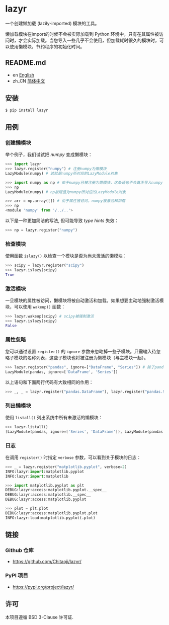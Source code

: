 # lazyr

一个创建懒加载 (lazily-imported) 模块的工具。

懒加载模块在import的时候不会被实际加载到 Python 环境中，只有在其属性被访问时，才会实际加载。当您导入一些几乎不会使用，但加载耗时很久的模块时，可以使用懒模块，节约程序的初始化时间。

## README.md

* en [English](README.md)
* zh_CN [简体中文](README.zh_CN.md)

## 安装

```sh
$ pip install lazyr
```

## 用例
### 创建懒模块
举个例子，我们试试把 *numpy* 变成懒模块：

```py
>>> import lazyr
>>> lazyr.register("numpy") # 注册numpy为懒模块
LazyModule(numpy) # 这就是numpy所对应的LazyModule对象

>>> import numpy as np # 由于numpy已被注册为懒模块，这条语句不会真正导入numpy 
>>> np
LazyModule(numpy) # np被赋值为numpy所对应的LazyModule对象

>>> arr = np.array([]) # 由于属性被访问，numpy被激活和加载
>>> np
<module 'numpy' from '/../..'>
```

以下是一种更加简洁的写法, 但可能导致 *type hints* 失效：

```py
>>> np = lazyr.register("numpy")
```

### 检查模块

使用函数 `islazy()` 以检查一个模块是否为尚未激活的懒模块：

```py
>>> scipy = lazyr.register("scipy")
>>> lazyr.islazy(scipy)
True
```

### 激活模块

一旦模块的属性被访问，懒模块将被自动激活和加载。如果想要主动地强制激活模块，可以使用 `wakeup()` 函数：

```py
>>> lazyr.wakeup(scipy) # scipy被强制激活
>>> lazyr.islazy(scipy)
False
```

### 属性忽略

您可以通过设置 `register()` 的 `ignore` 参数来忽略掉一些子模块。只需输入待忽略子模块的名称列表，这些子模块也将被注册为懒模块（与主模块一起）。

```py
>>> lazyr.register("pandas", ignore=["DataFrame", "Series"]) # 除了pandas本身，还忽略子模块DataFrame和Series
LazyModule(pandas, ignore=['DataFrame', 'Series'])
```

以上语句和下面两行代码有大致相同的作用：

```py
>>> _, _ = lazyr.register("pandas.DataFrame"), lazyr.register("pandas.Series")
```

### 列出懒模块

使用 `listall()` 列出系统中所有未激活的懒模块：

```py
>>> lazyr.listall()
[LazyModule(pandas, ignore=['Series', 'DataFrame']), LazyModule(pandas.DataFrame), LazyModule(pandas.Series)]
```

### 日志

在调用 `register()` 时指定 `verbose` 参数，可以看到关于模块的日志：

```py
>>> _ = lazyr.register("matplotlib.pyplot", verbose=2)
INFO:lazyr:import:matplotlib.pyplot
INFO:lazyr:import:matplotlib

>>> import matplotlib.pyplot as plt
DEBUG:lazyr:access:matplotlib.pyplot.__spec__
DEBUG:lazyr:access:matplotlib.__spec__
DEBUG:lazyr:access:matplotlib.pyplot

>>> plot = plt.plot
DEBUG:lazyr:access:matplotlib.pyplot.plot
INFO:lazyr:load:matplotlib.pyplot(.plot)
```

## 链接
### Github 仓库
* https://github.com/Chitaoji/lazyr/

### PyPI 项目
* https://pypi.org/project/lazyr/

## 许可
本项目遵循 BSD 3-Clause 许可证.
